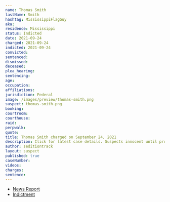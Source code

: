 ```yaml
---
name: Thomas Smith
lastName: Smith
hashtag: MississippiFlagGuy
aka:
residence: Mississippi
status: Indicted
date: 2021-09-24
charged: 2021-09-24
indicted: 2021-09-24
convicted:
sentenced:
dismissed:
deceased:
plea_hearing:
sentencing:
age:
occupation:
affiliations:
jurisdiction: Federal
image: /images/preview/thomas-smith.png
suspect: thomas-smith.png
booking:
courtroom:
courthouse:
raid:
perpwalk:
quote:
title: Thomas Smith charged on September 24, 2021
description: Click for latest case details. Suspects innocent until proven guilty.
author: seditiontrack
layout: suspect
published: true
caseNumber:
videos:
charges:
sentence:
---
```


- [News Report](https://www.huffpost.com/entry/trump-capitol-riot-cops_n_615dbe0ae4b069a0b3b84316)
- [Indictment](https://extremism.gwu.edu/sites/g/files/zaxdzs2191/f/Donnie%20Duane%20Wren%20and%20Thomas%20Harlen%20Smith%20Indictment.pdf)

